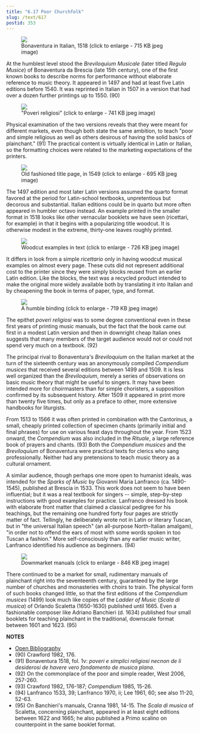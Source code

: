 ```yaml
---
title: "6.17 Poor Churchfolk"
slug: /text/617
postid: 353
---
```

<figure class="mkdn-figure">
    <div onClick="createLightbox('/images_full/6.00_Chapter_Six/Case-3A-725,-Regula-musice-venerabilis-Fratris-Bon-Auenture-de-Brixia...title-page.jpg')" data="/images_full/0.00_Introduction/Wing-ZP-535.D175Negrotitle.jpg" class="mkdn-image-link" id="lbimage">
    <img class="mkdn-image" src="/images_full/6.00_Chapter_Six/Case-3A-725,-Regula-musice-venerabilis-Fratris-Bon-Auenture-de-Brixia...title-page.jpg" />
    <figcaption class="mkdn-figcaption">Bonaventura in Italian, 1518 (click to enlarge - 715 KB jpeg image)</figcaption>
    </div>
</figure>

At the humblest level stood the *Breviloquium Musicale* (later titled *Regula Musice*) of Bonaventura da Brescia (late 15th century), one of the first known books to describe norms for performance without elaborate reference to music theory. It appeared in 1497 and had at least five Latin editions before 1540. It was reprinted in Italian in 1507 in a version that had over a dozen further printings up to 1550. (90)


<figure class="mkdn-figure">
    <div onClick="createLightbox('/images_full/6.00_Chapter_Six/Case-3A-725,-Regula-musice-venerabilis-Fratris-Bon-Auenture-de-Brixia..pg.2r.jpg')" data="/images_full/6.00_Chapter_Six/Case-3A-725,-Regula-musice-venerabilis-Fratris-Bon-Auenture-de-Brixia..pg.2r.jpg" class="mkdn-image-link" id="lbimage">
    <img class="mkdn-image" src="/images_full/6.00_Chapter_Six/Case-3A-725,-Regula-musice-venerabilis-Fratris-Bon-Auenture-de-Brixia..pg.2r.jpg" />
    <figcaption class="mkdn-figcaption">"Poveri religiosi" (click to enlarge - 741 KB jpeg image)</figcaption>
    </div>
</figure>

Physical examination of the two versions reveals that they were meant for different markets, even though both state the same ambition, to teach "poor and simple religious as well as others desirous of having the solid basics of plainchant." (91) The practical content is virtually identical in Latin or Italian, so the formatting choices were related to the marketing expectations of the printers.

<figure class="mkdn-figure">
    <div onClick="createLightbox('/images_full/6.00_Chapter_Six/Case-MT860-.C66-1549,-Compendium-musices-confectum-ad-faciliorem-instructione,-title-page.jpg')" data="/images_full/6.00_Chapter_Six/Case-MT860-.C66-1549,-Compendium-musices-confectum-ad-faciliorem-instructione,-title-page.jpg" class="mkdn-image-link" id="lbimage">
    <img class="mkdn-image" src="/images_full/6.00_Chapter_Six/Case-MT860-.C66-1549,-Compendium-musices-confectum-ad-faciliorem-instructione,-title-page.jpg" />
    <figcaption class="mkdn-figcaption">Old fashioned title page, in 1549 (click to enlarge - 695 KB jpeg image)</figcaption>
    </div>
</figure>

The 1497 edition and most later Latin versions assumed the quarto format favored at the period for Latin-school textbooks, unpretentious but decorous and substantial. Italian editions could be in quarto but more often appeared in humbler octavo instead. An example printed in the smaller format in 1518 looks like other vernacular booklets we have seen (ricettari, for example) in that it begins with a popularizing title woodcut. It is otherwise modest in the extreme, thirty-one leaves roughly printed.


<figure class="mkdn-figure">
    <div onClick="createLightbox('/images_full/6.00_Chapter_Six/Case-3A-725,-Regula-musice-venerabilis-Fratris-Bon-Auenture-de-Brixia..pg.9v-10r.jpg')" data="/images_full/6.00_Chapter_Six/Case-3A-725,-Regula-musice-venerabilis-Fratris-Bon-Auenture-de-Brixia..pg.9v-10r.jpg" class="mkdn-image-link" id="lbimage">
    <img class="mkdn-image" src="/images_full/6.00_Chapter_Six/Case-3A-725,-Regula-musice-venerabilis-Fratris-Bon-Auenture-de-Brixia..pg.9v-10r.jpg" />
    <figcaption class="mkdn-figcaption">Woodcut examples in text (click to enlarge - 726 KB jpeg image)</figcaption>
    </div>
</figure>

It differs in look from a simple *ricettario* only in having woodcut musical examples on almost every page. These cuts did not represent additional cost to the printer since they were simply blocks reused from an earlier Latin edition. Like the blocks, the text was a recycled product intended to make the original more widely available both by translating it into Italian and by cheapening the book in terms of paper, type, and format.

<figure class="mkdn-figure">
    <div onClick="createLightbox('/images_full/6.00_Chapter_Six/Case-3A-725,--Regula-musice-venerabilis-Fratris-Bon-Auenture-de-Brixia-Ordinis-Minorum-cover.jpg')" data="/images_full/0.00_Introduction/Wing-ZP-535.D175Negrotitle.jpg" class="mkdn-image-link" id="lbimage">
    <img class="mkdn-image" src="/images_full/6.00_Chapter_Six/Case-3A-725,--Regula-musice-venerabilis-Fratris-Bon-Auenture-de-Brixia-Ordinis-Minorum-cover.jpg" />
    <figcaption class="mkdn-figcaption">A humble binding (click to enlarge - 719 KB jpeg image)</figcaption>
    </div>
</figure>

The epithet *poveri religiosi* was to some degree conventional even in these first years of printing music manuals, but the fact that the book came out first in a modest Latin version and then in downright cheap Italian ones suggests that many members of the target audience would not or could not spend very much on a textbook. (92)

The principal rival to Bonaventura's *Breviloquium* on the Italian market at the turn of the sixteenth century was an anonymously compiled *Compendium musices* that received several editions between 1499 and 1509. It is less well organized than the *Breviloquium*, merely a series of observations on basic music theory that might be useful to singers. It may have been intended more for choirmasters than for simple choristers, a supposition confirmed by its subsequent history. After 1509 it appeared in print more than twenty five times, but only as a preface to other, more extensive handbooks for liturgists.

From 1513 to 1566 it was often printed in combination with the Cantorinus, a small, cheaply printed collection of specimen chants (primarily initial and final phrases) for use on various feast days throughout the year. From 1523 onward, the *Compendium* was also included in the *Rituale*, a large reference book of prayers and chants. (93) Both the *Compendium musices* and the *Breviloquium* of Bonaventura were practical texts for clerics who sang professionally. Neither had any pretensions to teach music theory as a cultural ornament.

A similar audience, though perhaps one more open to humanist ideals, was intended for the *Sparks of Music* by Giovanni Maria Lanfranco (ca. 1490-1545), published at Brescia in 1533. This work does not seem to have been influential; but it was a real textbook for singers -- simple, step-by-step instructions with good examples for practice. Lanfranco dressed his book with elaborate front matter that claimed a classical pedigree for his teachings, but the remaining one hundred forty four pages are strictly matter of fact. Tellingly, he deliberately wrote not in Latin or literary Tuscan, but in "the universal Italian speech" (an all-purpose North-Italian amalgam), "in order not to offend the ears of most with some words spoken in too Tuscan a fashion." More self-consciously than any earlier music writer, Lanfranco identified his audience as beginners. (94)


<figure class="mkdn-figure">
    <div onClick="createLightbox('/images_full/6.00_Chapter_Six/Case-4A-1022,-Scala-di-mvsica-title-p30-combined.jpg')" data="/images_full/0.00_Introduction/Wing-ZP-535.D175Negrotitle.jpg" class="mkdn-image-link" id="lbimage">
    <img class="mkdn-image" src="/images_full/6.00_Chapter_Six/Case-4A-1022,-Scala-di-mvsica-title-p30-combined.jpg" />
    <figcaption class="mkdn-figcaption">Downmarket manuals (click to enlarge - 846 KB jpeg image)</figcaption>
    </div>
</figure>

There continued to be a market for small, rudimentary manuals of plainchant right into the seventeenth century, guaranteed by the large number of churches and monasteries with choirs to train. The physical form of such books changed little, so that the first editions of the *Compendium musices* (1499) look much like copies of the *Ladder of Music* (*Scala di musica*) of Orlando Scaletta (1650-1630) published until 1665. Even a fashionable composer like Adriano Banchieri (d. 1634) published four small booklets for teaching plainchant in the traditional, downscale format between 1601 and 1623. (95)

**NOTES**
* [Open Bibliography](/bibliography.pdf)
* (90) Crawford 1982, 176.
* (91) Bonaventura 1518, fol. 1v: *poveri e simplici religiosi necnon de li desiderosi de havere vero fondamento de musica plana*.
* (92) On the commonplace of the poor and simple reader, West 2006, 257-260.
* (93) Crawford 1982, 176-187; *Compendium* 1985, 15-26.
* (94) Lanfranco 1533, 39; Lanfranco 1970, ii; Lee 1961, 60; see also 11-20, 52-63.
* (95) On Banchieri's manuals, Cranna 1981, 14-15. The *Scala di musica* of Scaletta, concerning plainchant, appeared in at least eight editions between 1622 and 1665; he also published a Primo scalino on counterpoint in the same booklet format.
